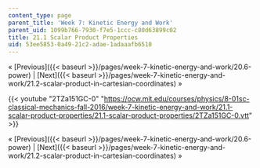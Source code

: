 ```yaml
---
content_type: page
parent_title: 'Week 7: Kinetic Energy and Work'
parent_uid: 1099b766-7930-f7e5-1ccc-c80d63899c02
title: 21.1 Scalar Product Properties
uid: 53ee5853-0a49-21c2-adae-1adaaafb6510
---
```


« [Previous]({{< baseurl >}}/pages/week-7-kinetic-energy-and-work/20.6-power) | [Next]({{< baseurl >}}/pages/week-7-kinetic-energy-and-work/21.2-scalar-product-in-cartesian-coordinates) »

{{< youtube "2TZa151GC-0" "https://ocw.mit.edu/courses/physics/8-01sc-classical-mechanics-fall-2016/week-7-kinetic-energy-and-work/21.1-scalar-product-properties/21.1-scalar-product-properties/2TZa151GC-0.vtt" >}}

« [Previous]({{< baseurl >}}/pages/week-7-kinetic-energy-and-work/20.6-power) | [Next]({{< baseurl >}}/pages/week-7-kinetic-energy-and-work/21.2-scalar-product-in-cartesian-coordinates) »